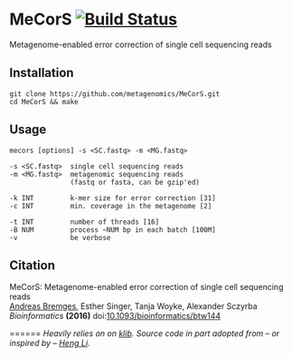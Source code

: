 MeCorS [![Build Status](https://travis-ci.org/abremges/MeCorS.svg?branch=master)](https://travis-ci.org/abremges/MeCorS)
======

Metagenome-enabled error correction of single cell sequencing reads

## Installation
    git clone https://github.com/metagenomics/MeCorS.git
    cd MeCorS && make

## Usage
    mecors [options] -s <SC.fastq> -m <MG.fastq>

    -s <SC.fastq>  single cell sequencing reads
    -m <MG.fastq>  metagenomic sequencing reads
                   (fastq or fasta, can be gzip'ed)

    -k INT         k-mer size for error correction [31]
    -c INT         min. coverage in the metagenome [2]

    -t INT         number of threads [16]
    -B NUM         process ~NUM bp in each batch [100M]
    -v             be verbose

## Citation
MeCorS: Metagenome-enabled error correction of single cell sequencing reads  
[Andreas Bremges](https://github.com/abremges), Esther Singer, Tanja Woyke, Alexander Sczyrba  
*Bioinformatics* **(2016)** doi:[10.1093/bioinformatics/btw144](http://dx.doi.org/10.1093/bioinformatics/btw144)

======
*Heavily relies on on [klib](https://github.com/attractivechaos/klib).
Source code in part adopted from – or inspired by – [Heng Li](https://github.com/lh3).*
